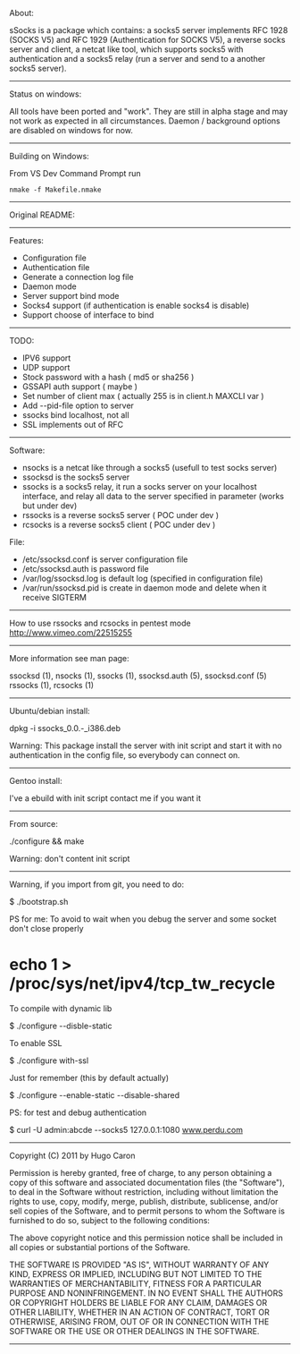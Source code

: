 About:

sSocks is a package which contains: a socks5 server implements RFC 1928 (SOCKS V5) 
and RFC 1929 (Authentication for SOCKS V5), a reverse socks server and client, 
a netcat like tool, which supports socks5 with authentication 
and a socks5 relay (run a server and send to a another socks5 server).

------------------------------------------------------------------------

Status on windows:

All tools have been ported and "work". They are still in alpha stage and may not work as expected in all circumstances.
Daemon / background options are disabled on windows for now.

------------------------------------------------------------------------

Building on Windows:

From VS Dev Command Prompt run

```console
nmake -f Makefile.nmake
```

------------------------------------------------------------------------

Original README:

------------------------------------------------------------------------
Features:
  - Configuration file
  - Authentication file
  - Generate a connection log file
  - Daemon mode
  - Server support bind mode
  - Socks4 support (if authentication is enable socks4 is disable)
  - Support choose of interface to bind

------------------------------------------------------------------------
TODO:
  - IPV6 support
  - UDP support
  - Stock password with a hash ( md5 or sha256 )
  - GSSAPI auth support ( maybe )
  - Set number of client max ( actually 255 is in client.h MAXCLI var )
  - Add --pid-file option to server 
  - ssocks bind localhost, not all
  - SSL implements out of RFC

------------------------------------------------------------------------
Software:
  - nsocks is a netcat like through a socks5 (usefull to test socks server)
  - ssocksd is the socks5 server
  - ssocks is a socks5 relay, it run a socks server on your localhost interface,
 and relay all data to the server specified in parameter (works but under dev)
  - rssocks is a reverse socks5 server ( POC under dev )
  - rcsocks is a reverse socks5 client ( POC under dev )

File:
  - /etc/ssocksd.conf is server configuration file
  - /etc/ssocksd.auth is password file
  - /var/log/ssocksd.log is default log (specified in configuration file)
  - /var/run/ssocksd.pid is create in daemon mode and delete
 when it receive SIGTERM

-----------------------------------------------------------------------

 How to use rssocks and rcsocks in pentest mode
 http://www.vimeo.com/22515255

------------------------------------------------------------------------
More information see man page:

ssocksd (1), nsocks (1), ssocks (1), ssocksd.auth (5), ssocksd.conf (5)
rssocks (1), rcsocks (1)

------------------------------------------------------------------------
Ubuntu/debian install:

  dpkg -i ssocks_0.0.*-*_i386.deb

Warning: This package install the server with init script and start it
with no authentication in the config file, so everybody can connect on.

------------------------------------------------------------------------
Gentoo install:

I've a ebuild with init script contact me if you want it

------------------------------------------------------------------------
From source:

  ./configure && make

Warning: don't content init script

------------------------------------------------------------------------
Warning, if you import from git, you need to do:

  $ ./bootstrap.sh
 
PS for me: To avoid to wait when you debug the server and some 
socket don't close properly

  # echo 1 > /proc/sys/net/ipv4/tcp_tw_recycle
  
To compile with dynamic lib

  $ ./configure --disble-static
  
To enable SSL

  $ ./configure with-ssl
 
Just for remember (this by default actually)

  $ ./configure --enable-static --disable-shared
 
PS: for test and debug authentication

  $ curl -U admin:abcde --socks5 127.0.0.1:1080 www.perdu.com

------------------------------------------------------------------------
Copyright (C) 2011 by Hugo Caron

Permission is hereby granted, free of charge, to any person obtaining a copy
of this software and associated documentation files (the "Software"), to deal
in the Software without restriction, including without limitation the rights
to use, copy, modify, merge, publish, distribute, sublicense, and/or sell
copies of the Software, and to permit persons to whom the Software is
furnished to do so, subject to the following conditions:

The above copyright notice and this permission notice shall be included in
all copies or substantial portions of the Software.

THE SOFTWARE IS PROVIDED "AS IS", WITHOUT WARRANTY OF ANY KIND, EXPRESS OR
IMPLIED, INCLUDING BUT NOT LIMITED TO THE WARRANTIES OF MERCHANTABILITY,
FITNESS FOR A PARTICULAR PURPOSE AND NONINFRINGEMENT. IN NO EVENT SHALL THE
AUTHORS OR COPYRIGHT HOLDERS BE LIABLE FOR ANY CLAIM, DAMAGES OR OTHER
LIABILITY, WHETHER IN AN ACTION OF CONTRACT, TORT OR OTHERWISE, ARISING FROM,
OUT OF OR IN CONNECTION WITH THE SOFTWARE OR THE USE OR OTHER DEALINGS IN
 THE SOFTWARE.

------------------------------------------------------------------------
